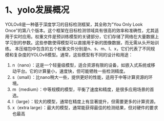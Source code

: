 
# 1、yolo发展概况




YOLOv8是一种基于深度学习的目标检测框架，其全称为"You Only Look Once"的第八个版本。这个框架在目标检测领域具有很高的效率和准确性，尤其适用于实时应用。权重文件是预训练模型的关键部分，它们存储了网络在大量数据上学习到的参数。这些参数使得模型可以直接用于新的图像数据，而无需从头开始训练。 本压缩包中包含的五个权重文件分别是n、s、m、l、x，它们代表了不同规模和复杂度的YOLOv8模型。通常，这些模型有不同的设计和用途： 
1. n（nano）：这是一个轻量级模型，适合资源有限的设备，如嵌入式系统或移动平台。它的计算量小，速度快，但可能牺牲一些检测精度。 
2. s（small）：比nano稍大一些，提供更好的性能，适用于中等计算资源的环境。 
3. m（medium）：中等规模的模型，平衡了速度和精度，是很多应用场景的首选。 
4. l（large）：较大的模型，通常在精度上有显著提升，但需要更多的计算资源。 
5. x（extra large）：最大的模型，通常能获得最佳的检测结果，但对硬件的要求也最高